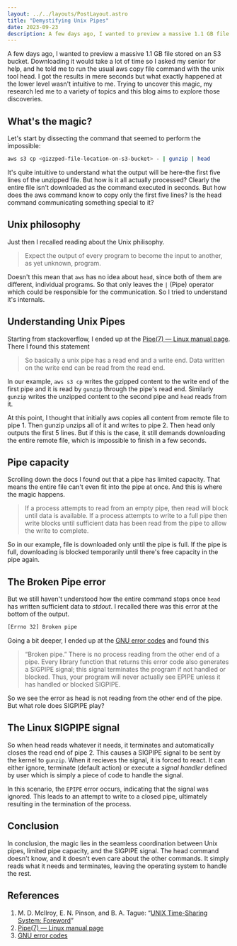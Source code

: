 ```yaml
---
layout: ../../layouts/PostLayout.astro
title: "Demystifying Unix Pipes"
date: 2023-09-23
description: A few days ago, I wanted to preview a massive 1.1 GB file stored on an S3 bucket. Downloading it would take a lot of time so I asked my senior for help, and he told me to run the usual aws copy file command with the unix tool head. I received the results within seconds, but the underlying process was not intuitive to me. Trying to uncover this magic ...
---
```


A few days ago, I wanted to preview a massive 1.1 GB file stored on an S3 bucket. Downloading it would take a lot of time so I asked my senior for help, and he told me to run the usual aws copy file command with the unix tool head. I got the results in mere seconds but what exactly happened at the lower level wasn't intuitive to me. Trying to uncover this magic, my research led me to a variety of topics and this blog aims to explore those discoveries.

## What's the magic?

Let's start by dissecting the command that seemed to perform the impossible:
```bash
aws s3 cp <gizzped-file-location-on-s3-bucket> - | gunzip | head

```

It's quite intuitive to understand what the output will be here-the first five lines of the unzipped file. But how is it all actually processed? Clearly the entire file isn't downloaded as the command executed in seconds. But how does the aws command know to copy only the first five lines? Is the head command communicating something special to it?

## Unix philosophy

Just then I recalled reading about the Unix philisophy.

> Expect the output of every program to become the input to another, as yet
unknown, program.

Doesn't this mean that `aws` has no idea about `head`, since both of them are different, individual programs. So that only leaves the `|` (Pipe) operator which could be responsible for the communication. So I tried to understand it's internals.

## Understanding Unix Pipes

Starting from stackoverflow, I ended up at the [Pipe(7) — Linux manual page](https://man7.org/linux/man-pages/man7/pipe.7.html). There I found this statement

> So basically a unix pipe has a read end and a write end. Data written on the write end can be read from the read end. 

In our example, `aws s3 cp` writes the gzipped content to the write end of the first pipe and it is read by `gunzip` through the pipe's read end. Similarly `gunzip` writes the unzipped content to the second pipe and `head` reads from it.

At this point, I thought that initially aws copies all content from remote file to pipe 1. Then gunzip unzips all of it and writes to pipe 2. Then head only outputs the first 5 lines. But if this is the case, it still demands downloading the entire remote file, which is impossible to finish in a few seconds.

## Pipe capacity

Scrolling down the docs I found out that a pipe has limited capacity. That means the entire file can't even fit into the pipe at once. And this is where the magic happens. 

> If a process attempts to read from an empty pipe, then read will block until data is available.  If a process attempts to write to a full pipe then write blocks until sufficient data has been read from the pipe to allow the write to complete.

So in our example, file is downloaded only until the pipe is full. If the pipe is full, downloading is blocked temporarily until there's free capacity in the pipe again. 

## The Broken Pipe error

But we still haven't understood how the entire command stops once `head` has written sufficient data to *stdout*. I recalled there was this error at the bottom of the output.

```bash
[Errno 32] Broken pipe
```

Going a bit deeper, I ended up at the [GNU error codes](https://www.gnu.org/software/libc/manual/html_mono/libc.html#Error-Codes) and found this

> “Broken pipe.” There is no process reading from the other end of a pipe. Every library function that returns this error code also generates a SIGPIPE signal; this signal terminates the program if not handled or blocked. Thus, your program will never actually see EPIPE unless it has handled or blocked SIGPIPE. 

So we see the error as head is not reading from the other end of the pipe. But what role does SIGPIPE play?

## The Linux SIGPIPE signal

So when head reads whatever it needs, it terminates and automatically closes the read end of pipe 2. This causes a SIGPIPE signal to be sent by the kernel to `gunzip`. When it recieves the signal, it is forced to react. It can either ignore, terminate (default action) or execute a *signal handler* defined by user which is simply a piece of code to handle the signal. 

In this scenario, the `EPIPE` error occurs, indicating that the signal was ignored. This leads to an attempt to write to a closed pipe, ultimately resulting in the termination of the process.

## Conclusion

In conclusion, the magic lies in the seamless coordination between Unix pipes, limited pipe capacity, and the SIGPIPE signal. The head command doesn't know, and it doesn't even care about the other commands. It simply reads what it needs and terminates, leaving the operating system to handle the rest.

## References

1. M. D. McIlroy, E. N. Pinson, and B. A. Tague: “[UNIX Time-Sharing System:
Foreword](https://archive.org/details/bstj57-6-1899/page/n3/mode/1up)”
2. [Pipe(7) — Linux manual page](https://man7.org/linux/man-pages/man7/pipe.7.html)
3. [GNU error codes](https://www.gnu.org/software/libc/manual/html_mono/libc.html#Error-Codes)